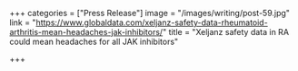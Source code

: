 +++
categories = ["Press Release"]
image = "/images/writing/post-59.jpg"
link = "https://www.globaldata.com/xeljanz-safety-data-rheumatoid-arthritis-mean-headaches-jak-inhibitors/"
title = "Xeljanz safety data in RA could mean headaches for all JAK inhibitors"

+++
